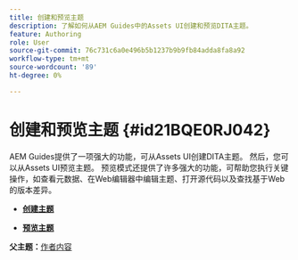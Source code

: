 ```yaml
---
title: 创建和预览主题
description: 了解如何从AEM Guides中的Assets UI创建和预览DITA主题。
feature: Authoring
role: User
source-git-commit: 76c731c6a0e496b5b1237b9b9fb84adda8fa8a92
workflow-type: tm+mt
source-wordcount: '89'
ht-degree: 0%

---
```


# 创建和预览主题 {#id21BQE0RJ042}

AEM Guides提供了一项强大的功能，可从Assets UI创建DITA主题。 然后，您可以从Assets UI预览主题。 预览模式还提供了许多强大的功能，可帮助您执行关键操作，如查看元数据、在Web编辑器中编辑主题、打开源代码以及查找基于Web的版本差异。

- **[创建主题](web-editor-create-topics.md)**

- **[预览主题](web-editor-preview-topics.md)**


**父主题：**[&#x200B;作者内容](authoring-content.md)

